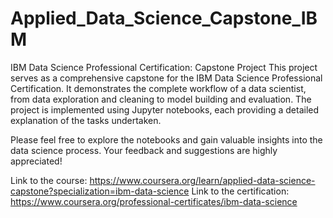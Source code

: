 # Applied_Data_Science_Capstone_IBM

IBM Data Science Professional Certification: Capstone Project
This project serves as a comprehensive capstone for the IBM Data Science Professional Certification. It demonstrates the complete workflow of a data scientist, from data exploration and cleaning to model building and evaluation. The project is implemented using Jupyter notebooks, each providing a detailed explanation of the tasks undertaken.

Please feel free to explore the notebooks and gain valuable insights into the data science process. Your feedback and suggestions are highly appreciated!

Link to the course: https://www.coursera.org/learn/applied-data-science-capstone?specialization=ibm-data-science
Link to the certification: https://www.coursera.org/professional-certificates/ibm-data-science
